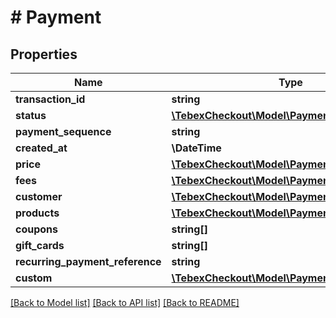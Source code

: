 # # Payment

## Properties

Name | Type | Description | Notes
------------ | ------------- | ------------- | -------------
**transaction_id** | **string** |  | [optional]
**status** | [**\TebexCheckout\Model\PaymentStatus**](PaymentStatus.md) |  | [optional]
**payment_sequence** | **string** |  | [optional]
**created_at** | **\DateTime** |  | [optional]
**price** | [**\TebexCheckout\Model\PaymentPrice**](PaymentPrice.md) |  | [optional]
**fees** | [**\TebexCheckout\Model\PaymentFees**](PaymentFees.md) |  | [optional]
**customer** | [**\TebexCheckout\Model\PaymentCustomer**](PaymentCustomer.md) |  | [optional]
**products** | [**\TebexCheckout\Model\PaymentProductsInner[]**](PaymentProductsInner.md) |  | [optional]
**coupons** | **string[]** |  | [optional]
**gift_cards** | **string[]** |  | [optional]
**recurring_payment_reference** | **string** |  | [optional]
**custom** | [**\TebexCheckout\Model\PaymentCustom**](PaymentCustom.md) |  | [optional]

[[Back to Model list]](../../README.md#models) [[Back to API list]](../../README.md#endpoints) [[Back to README]](../../README.md)
